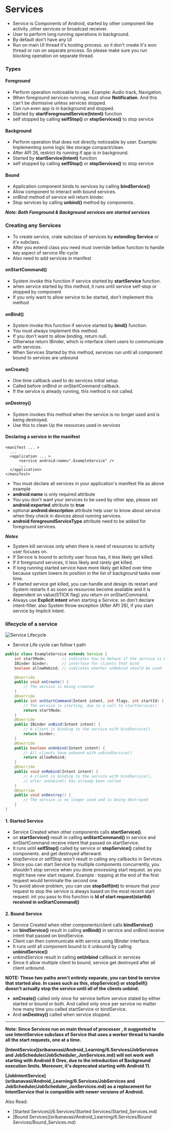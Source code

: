 # Services

- Service is Components of Android, started by other component like activity ,other services or broadcast receiver.
- User to perform long running operations in background.
- By default don't have any UI
- Run on main UI thread it's hosting process. so it don't create it's won thread or run on separate process. So please make sure you run blocking operation on separate thread.

### Types

#### Foreground

- Perform operation noticeable to user. Example: Audio track, Navigation.
- When foreground services running, must show **Notification**. And this can't be dismissive unless services stopped.
- Can run even app is in background and stopped.
- Started by **startForegroundService(Intent)** function
- self stopped  by calling **selfStop()** or **stopServices()** to stop service

#### Background

- Perform operation that does not directly noticeable by user. Example: Implementing some logic like storage compact/clean.
- After API 26, restrict its running if app is in background.
- Started by **startService(Intent)** function
- self stopped  by calling **selfStop()** or **stopServices()** to stop service

#### Bound

- Application component binds to services by calling **bindService()**
- Allow component to interact with bound services.
- onBind method of service will return binder.
- Stop services by calling **unbind()** method by components.

***Note: Both Foreground & Background services are started services***

### Creating any Services

- To create service, crate subclass of services by **extending Service** or it's subclass.
- After you extend class you need must override bellow function to handle key aspect of service life-cycle
- Also need to add services in manifest

#### onStartCommand()
- System invoke this function if service started by **startService** function.
- when service started by this method, it runs until service self-stop or stopped by component
- If you only want to allow service to be started, don't implement this method
#### onBind()
- System invoke this function if service started by **bind()** function.
- You must always implement this method.
- If you don't want to allow binding, return null.
- Otherwise return IBinder, which is interface client users to communicate with services.
- When Services Started by this method, services run until all component bound to services are unbound
#### onCreate()
- One time callback used to do services initial setup.
- Called before onBind or onStartCommand callback.
- If the service is already running, this method is not called.
#### onDestroy()
- System invokes this method when the service is no longer used and is being destroyed. 
- Use this to clean Up the resources used in services
#### Declaring a service in the manifest
```manifest
<manifest ... >
  ...
  <application ... >
      <service android:name=".ExampleService" />
      ...
  </application>
</manifest>
```
- You must declare all services in your application's manifest file as above example
- **android:name** is only required attribute
- You you don't want your services to be used by other app, please set **android:exported** attribute to **true**
- optional **android:description** attribute help user to know about service when they check in devices about running services.
- **android:foregroundServiceType** attribute need to be added for foreground services.

***Notes***
- System kill services only when there is need of resources to activity user focuses on.
- If Service is bound to activity user focus has, it less likely get killed.
- If it foreground services, it less likely and rarely get killed.
- If long running started service have more likely get killed over time because  system lowers its position in the list of background tasks over time.
- If started service get killed, you can handle and design its restart and System restarts it as soon as resources become available and it is dependent on value(STICK flag) you return on onStartCommand.
- Always use **Explicit intent** when starting a Service. so don't declare intent-filter. also System throw exception (After API 26), if you start service by Implicit intent.

### lifecycle of a service
![Service Lifecycle](sribanavasi/Android_Learning/6.Services/img.png)

- Service Life cycle can follow t path
```java
public class ExampleService extends Service {
    int startMode;       // indicates how to behave if the service is killed
    IBinder binder;      // interface for clients that bind
    boolean allowRebind; // indicates whether onRebind should be used

    @Override
    public void onCreate() {
        // The service is being created
    }
    @Override
    public int onStartCommand(Intent intent, int flags, int startId) {
        // The service is starting, due to a call to startService()
        return startMode;
    }
    @Override
    public IBinder onBind(Intent intent) {
        // A client is binding to the service with bindService()
        return binder;
    }
    @Override
    public boolean onUnbind(Intent intent) {
        // All clients have unbound with unbindService()
        return allowRebind;
    }
    @Override
    public void onRebind(Intent intent) {
        // A client is binding to the service with bindService(),
        // after onUnbind() has already been called
    }
    @Override
    public void onDestroy() {
        // The service is no longer used and is being destroyed
    }
}
```

#### 1. Started Service 

- Service Created when other components calls **startService()**.
- on **startService()** result in calling **onStartCommand()** in service and onStartCommand receive intent that passed on startService.
- It runs until **selfStop()** called by service or **stopService()** called by components. and get destroyed afterward.
- stopService or selfStop won't result in calling any callbacks in Services.
- Since you can start Service by multiple components concurrently, you shouldn't stop service when you done processing start request. as you might have new start request. Example : topping at the end of the first request would terminate the second one
- To avoid above problem, you can use **stopSelf(int)** to ensure that your request to stop the service is always based on the most recent start request. int you pass to this function is **Id of start request(startId) received in onStartCommand()**

#### 2. Bound Service

- Service Created when other components/client calls **bindService()**
- on **bindService()** result in calling **onBind()** in service and onBind receive intent that passed on bindService.
- Client can then communicate with service using IBinder interface.
- It runs until all component bound to it unbound by calling **unbindService()**
- unbindService result in calling **onUnbind** callback in services
- Since it allow multiple client to bound, service get destroyed after all client unbound.

**NOTE: These two paths aren't entirely separate, you can bind to service that started also. In cases such as this, stopService() or stopSelf() doesn't actually stop the service until all of the clients unbind.**

- **onCreate()** called only once for service before service stated by either started or bound or both. And called only once per service no matter how many time you called startService or bindService.
- And **onDestroy()** called when service stopped.

---------------------------------------------------------------------------------------------------------------------------------------------------------------------------------------------------------------------------------------------------------------------------------------

**Note: Since Services run on main thread of processor , it suggested to use IntentService subclass of Service that uses a worker thread to handle all the start requests, one at a time.**

**[IntentService](sribanavasi/Android_Learning/6.Services/JobServices and JobScheduler/JobScheduler_JonServices.md) will not work well starting with Android 8 Oreo, due to the introduction of Background execution limits. Moreover, it's deprecated starting with Android 11.**

**[JobIntentService](sribanavasi/Android_Learning/6.Services/JobServices and JobScheduler/JobScheduler_JonServices.md) as a replacement for IntentService that is compatible with newer versions of Android.**

Also Read:
- [Started Services](6.Services/Started Services/Started_Services.md)
- [Bound Services](sribanavasi/Android_Learning/6.Services/Bound Services/Bound_Services.md)
